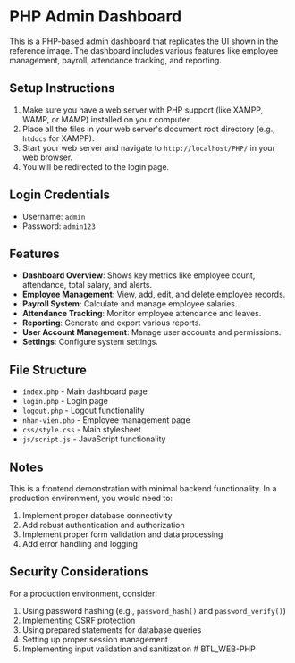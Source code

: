 # PHP Admin Dashboard

This is a PHP-based admin dashboard that replicates the UI shown in the reference image. The dashboard includes various features like employee management, payroll, attendance tracking, and reporting.

## Setup Instructions

1. Make sure you have a web server with PHP support (like XAMPP, WAMP, or MAMP) installed on your computer.
2. Place all the files in your web server's document root directory (e.g., `htdocs` for XAMPP).
3. Start your web server and navigate to `http://localhost/PHP/` in your web browser.
4. You will be redirected to the login page.

## Login Credentials

- Username: `admin`
- Password: `admin123`

## Features

- **Dashboard Overview**: Shows key metrics like employee count, attendance, total salary, and alerts.
- **Employee Management**: View, add, edit, and delete employee records.
- **Payroll System**: Calculate and manage employee salaries.
- **Attendance Tracking**: Monitor employee attendance and leaves.
- **Reporting**: Generate and export various reports.
- **User Account Management**: Manage user accounts and permissions.
- **Settings**: Configure system settings.

## File Structure

- `index.php` - Main dashboard page
- `login.php` - Login page
- `logout.php` - Logout functionality
- `nhan-vien.php` - Employee management page
- `css/style.css` - Main stylesheet
- `js/script.js` - JavaScript functionality

## Notes

This is a frontend demonstration with minimal backend functionality. In a production environment, you would need to:

1. Implement proper database connectivity
2. Add robust authentication and authorization
3. Implement proper form validation and data processing
4. Add error handling and logging

## Security Considerations

For a production environment, consider:

1. Using password hashing (e.g., `password_hash()` and `password_verify()`)
2. Implementing CSRF protection
3. Using prepared statements for database queries
4. Setting up proper session management
5. Implementing input validation and sanitization
#   B T L _ W E B - P H P  
 